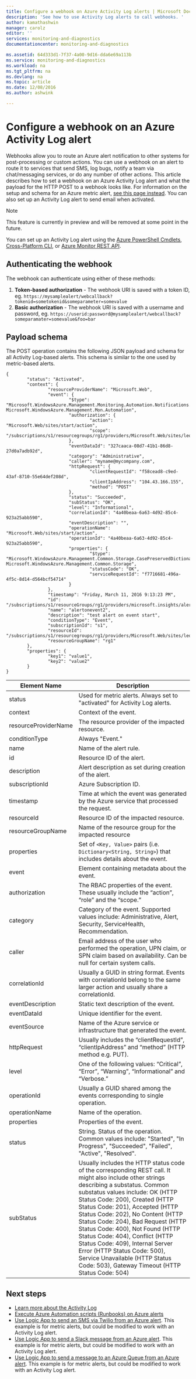 ```yaml
---
title: Configure a webhook on Azure Activity Log alerts | Microsoft Docs
description: 'See how to use Activity Log alerts to call webhooks. '
author: kamathashwin
manager: carolz
editor: ''
services: monitoring-and-diagnostics
documentationcenter: monitoring-and-diagnostics

ms.assetid: 64d333d1-7f37-4a00-9d16-dda6e69a113b
ms.service: monitoring-and-diagnostics
ms.workload: na
ms.tgt_pltfrm: na
ms.devlang: na
ms.topic: article
ms.date: 12/08/2016
ms.author: ashwink

---
```

# Configure a webhook on an Azure Activity Log alert
Webhooks allow you to route an Azure alert notification to other systems for post-processing or custom actions. You can use a webhook on an alert to route it to services that send SMS, log bugs, notify a team via chat/messaging services, or do any number of other actions. This article describes how to set a webhook on an Azure Activity Log alert and what the payload for the HTTP POST to a webhook looks like. For information on the setup and schema for an Azure metric alert, [see this page instead](insights-webhooks-alerts.md). You can also set up an Activity Log alert to send email when activated.

> [!NOTE]
> This feature is currently in preview and will be removed at some point in the future.
> 
> 

You can set up an Activity Log alert using the [Azure PowerShell Cmdlets](insights-powershell-samples.md#create-alert-rules), [Cross-Platform CLI](insights-cli-samples.md#work-with-alerts), or [Azure Monitor REST API](https://msdn.microsoft.com/library/azure/dn933805.aspx).

## Authenticating the webhook
The webhook can authenticate using either of these methods:

1. **Token-based authorization** - The webhook URI is saved with a token ID, eg. `https://mysamplealert/webcallback?tokenid=sometokenid&someparameter=somevalue`
2. **Basic authorization** - The webhook URI is saved with a username and password, eg. `https://userid:password@mysamplealert/webcallback?someparamater=somevalue&foo=bar`

## Payload schema
The POST operation contains the following JSON payload and schema for all Activity Log-based alerts. This schema is similar to the one used by metric-based alerts.

```
{
        "status": "Activated",
        "context": {
                "resourceProviderName": "Microsoft.Web",
                "event": {
                        "$type": "Microsoft.WindowsAzure.Management.Monitoring.Automation.Notifications.GenericNotifications.Datacontracts.InstanceEventContext, Microsoft.WindowsAzure.Management.Mon.Automation",
                        "authorization": {
                                "action": "Microsoft.Web/sites/start/action",
                                "scope": "/subscriptions/s1/resourcegroups/rg1/providers/Microsoft.Web/sites/leoalerttest"
                        },
                        "eventDataId": "327caaca-08d7-41b1-86d8-27d0a7adb92d",
                        "category": "Administrative",
                        "caller": "myname@mycompany.com",
                        "httpRequest": {
                                "clientRequestId": "f58cead8-c9ed-43af-8710-55e64def208d",
                                "clientIpAddress": "104.43.166.155",
                                "method": "POST"
                        },
                        "status": "Succeeded",
                        "subStatus": "OK",
                        "level": "Informational",
                        "correlationId": "4a40beaa-6a63-4d92-85c4-923a25abb590",
                        "eventDescription": "",
                        "operationName": "Microsoft.Web/sites/start/action",
                        "operationId": "4a40beaa-6a63-4d92-85c4-923a25abb590",
                        "properties": {
                                "$type": "Microsoft.WindowsAzure.Management.Common.Storage.CasePreservedDictionary, Microsoft.WindowsAzure.Management.Common.Storage",
                                "statusCode": "OK",
                                "serviceRequestId": "f7716681-496a-4f5c-8d14-d564bcf54714"
                        }
                },
                "timestamp": "Friday, March 11, 2016 9:13:23 PM",
                "id": "/subscriptions/s1/resourceGroups/rg1/providers/microsoft.insights/alertrules/alertonevent2",
                "name": "alertonevent2",
                "description": "test alert on event start",
                "conditionType": "Event",
                "subscriptionId": "s1",
                "resourceId": "/subscriptions/s1/resourcegroups/rg1/providers/Microsoft.Web/sites/leoalerttest",
                "resourceGroupName": "rg1"
        },
        "properties": {
                "key1": "value1",
                "key2": "value2"
        }
}
```

| Element Name | Description |
| --- | --- |
| status |Used for metric alerts. Always set to "activated" for Activity Log alerts. |
| context |Context of the event. |
| resourceProviderName |The resource provider of the impacted resource. |
| conditionType |Always "Event." |
| name |Name of the alert rule. |
| id |Resource ID of the alert. |
| description |Alert description as set during creation of the alert. |
| subscriptionId |Azure Subscription ID. |
| timestamp |Time at which the event was generated by the Azure service that processed the request. |
| resourceId |Resource ID of the impacted resource. |
| resourceGroupName |Name of the resource group for the impacted resource |
| properties |Set of `<Key, Value>` pairs (i.e. `Dictionary<String, String>`) that includes details about the event. |
| event |Element containing metadata about the event. |
| authorization |The RBAC properties of the event. These usually include the “action”, “role” and the “scope.” |
| category |Category of the event. Supported values include: Administrative, Alert, Security, ServiceHealth, Recommendation. |
| caller |Email address of the user who performed the operation, UPN claim, or SPN claim based on availability. Can be null for certain system calls. |
| correlationId |Usually a GUID in string format. Events with correlationId belong to the same larger action and usually share a correlationId. |
| eventDescription |Static text description of the event. |
| eventDataId |Unique identifier for the event. |
| eventSource |Name of the Azure service or infrastructure that generated the event. |
| httpRequest |Usually includes the “clientRequestId”, “clientIpAddress” and “method” (HTTP method e.g. PUT). |
| level |One of the following values: “Critical”, “Error”, “Warning”, “Informational” and “Verbose.” |
| operationId |Usually a GUID shared among the events corresponding to single operation. |
| operationName |Name of the operation. |
| properties |Properties of the event. |
| status |String. Status of the operation. Common values include: "Started", "In Progress", "Succeeded", "Failed", "Active", "Resolved". |
| subStatus |Usually includes the HTTP status code of the corresponding REST call. It might also include other strings describing a substatus. Common substatus values include: OK (HTTP Status Code: 200), Created (HTTP Status Code: 201), Accepted (HTTP Status Code: 202), No Content (HTTP Status Code: 204), Bad Request (HTTP Status Code: 400), Not Found (HTTP Status Code: 404), Conflict (HTTP Status Code: 409), Internal Server Error (HTTP Status Code: 500), Service Unavailable (HTTP Status Code: 503), Gateway Timeout (HTTP Status Code: 504) |

## Next steps
* [Learn more about the Activity Log](monitoring-overview-activity-logs.md)
* [Execute Azure Automation scripts (Runbooks) on Azure alerts](http://go.microsoft.com/fwlink/?LinkId=627081)
* [Use Logic App to send an SMS via Twilio from an Azure alert](https://github.com/Azure/azure-quickstart-templates/tree/master/201-alert-to-text-message-with-logic-app). This example is for metric alerts, but could be modified to work with an Activity Log alert.
* [Use Logic App to send a Slack message from an Azure alert](https://github.com/Azure/azure-quickstart-templates/tree/master/201-alert-to-slack-with-logic-app). This example is for metric alerts, but could be modified to work with an Activity Log alert.
* [Use Logic App to send a message to an Azure Queue from an Azure alert](https://github.com/Azure/azure-quickstart-templates/tree/master/201-alert-to-queue-with-logic-app). This example is for metric alerts, but could be modified to work with an Activity Log alert.

